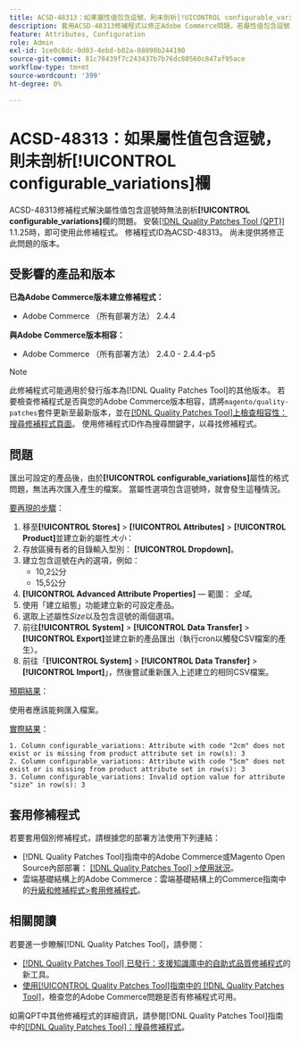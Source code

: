 ```yaml
---
title: ACSD-48313：如果屬性值包含逗號，則未剖析[!UICONTROL configurable_variations]欄
description: 套用ACSD-48313修補程式以修正Adobe Commerce問題，若屬性值包含逗號，則不會剖析[!UICONTROL configurable_variations]欄。
feature: Attributes, Configuration
role: Admin
exl-id: 1ce0c8dc-0d03-4ebd-b02a-08090b244190
source-git-commit: 81c78439f7c243437b7b76dc80560c847af95ace
workflow-type: tm+mt
source-wordcount: '399'
ht-degree: 0%

---
```


# ACSD-48313：如果屬性值包含逗號，則未剖析&#x200B;**[!UICONTROL configurable_variations]**&#x200B;欄

ACSD-48313修補程式解決屬性值包含逗號時無法剖析&#x200B;**[!UICONTROL configurable_variations]**&#x200B;欄的問題。 安裝[[!DNL Quality Patches Tool (QPT)]](https://experienceleague.adobe.com/zh-hant/docs/commerce-knowledge-base/kb/announcements/commerce-announcements/magento-quality-patches-released-new-tool-to-self-serve-quality-patches) 1.1.25時，即可使用此修補程式。 修補程式ID為ACSD-48313。 尚未提供將修正此問題的版本。

## 受影響的產品和版本

**已為Adobe Commerce版本建立修補程式：**
* Adobe Commerce （所有部署方法） 2.4.4

**與Adobe Commerce版本相容：**
* Adobe Commerce （所有部署方法） 2.4.0 - 2.4.4-p5

>[!NOTE]
>
>此修補程式可能適用於發行版本為[!DNL Quality Patches Tool]的其他版本。 若要檢查修補程式是否與您的Adobe Commerce版本相容，請將`magento/quality-patches`套件更新至最新版本，並在[[!DNL Quality Patches Tool]上檢查相容性：搜尋修補程式頁面](https://experienceleague.adobe.com/tools/commerce-quality-patches/index.html?lang=zh-Hant)。 使用修補程式ID作為搜尋關鍵字，以尋找修補程式。

## 問題

匯出可設定的產品後，由於&#x200B;**[!UICONTROL configurable_variations]**&#x200B;屬性的格式問題，無法再次匯入產生的檔案。 當屬性選項包含逗號時，就會發生這種情況。

<u>要再現的步驟</u>：

1. 移至&#x200B;**[!UICONTROL Stores]** > **[!UICONTROL Attributes]** > **[!UICONTROL Product]**&#x200B;並建立新的屬性&#x200B;_大小_：
1. 存放區擁有者的目錄輸入型別： **[!UICONTROL Dropdown]**。
1. 建立包含逗號在內的選項，例如：
   * 10,2公分
   * 15,5公分
1. **[!UICONTROL Advanced Attribute Properties]** — 範圍： _全域_。
1. 使用「建立組態」功能建立新的可設定產品。
1. 選取上述屬性&#x200B;_Size_&#x200B;以及包含逗號的兩個選項。
1. 前往&#x200B;**[!UICONTROL System]** > **[!UICONTROL Data Transfer]** > **[!UICONTROL Export]**&#x200B;並建立新的產品匯出（執行cron以觸發CSV檔案的產生）。
1. 前往「**[!UICONTROL System]** > **[!UICONTROL Data Transfer]** > **[!UICONTROL Import]**」，然後嘗試重新匯入上述建立的相同CSV檔案。

<u>預期結果</u>：

使用者應該能夠匯入檔案。

<u>實際結果</u>：

```
1. Column configurable_variations: Attribute with code "2cm" does not exist or is missing from product attribute set in row(s): 3
2. Column configurable_variations: Attribute with code "5cm" does not exist or is missing from product attribute set in row(s): 3
3. Column configurable_variations: Invalid option value for attribute "size" in row(s): 3
```

## 套用修補程式

若要套用個別修補程式，請根據您的部署方法使用下列連結：

* [!DNL Quality Patches Tool]指南中的Adobe Commerce或Magento Open Source內部部署： [[!DNL Quality Patches Tool] >使用狀況](/help/tools/quality-patches-tool/usage.md)。
* 雲端基礎結構上的Adobe Commerce：雲端基礎結構上的Commerce指南中的[升級和修補程式>套用修補程式](https://experienceleague.adobe.com/docs/commerce-cloud-service/user-guide/develop/upgrade/apply-patches.html?lang=zh-Hant)。


## 相關閱讀

若要進一步瞭解[!DNL Quality Patches Tool]，請參閱：

* [[!DNL Quality Patches Tool] 已發行：支援知識庫中的自助式品質修補程式](https://experienceleague.adobe.com/zh-hant/docs/commerce-knowledge-base/kb/announcements/commerce-announcements/magento-quality-patches-released-new-tool-to-self-serve-quality-patches)的新工具。
* [使用[!UICONTROL Quality Patches Tool]指南中的 [!DNL Quality Patches Tool]](/help/tools/quality-patches-tool/patches-available-in-qpt/check-patch-for-magento-issue-with-magento-quality-patches.md)，檢查您的Adobe Commerce問題是否有修補程式可用。


如需QPT中其他修補程式的詳細資訊，請參閱[!DNL Quality Patches Tool]指南中的[[!DNL Quality Patches Tool]：搜尋修補程式](https://experienceleague.adobe.com/tools/commerce-quality-patches/index.html?lang=zh-Hant)。
